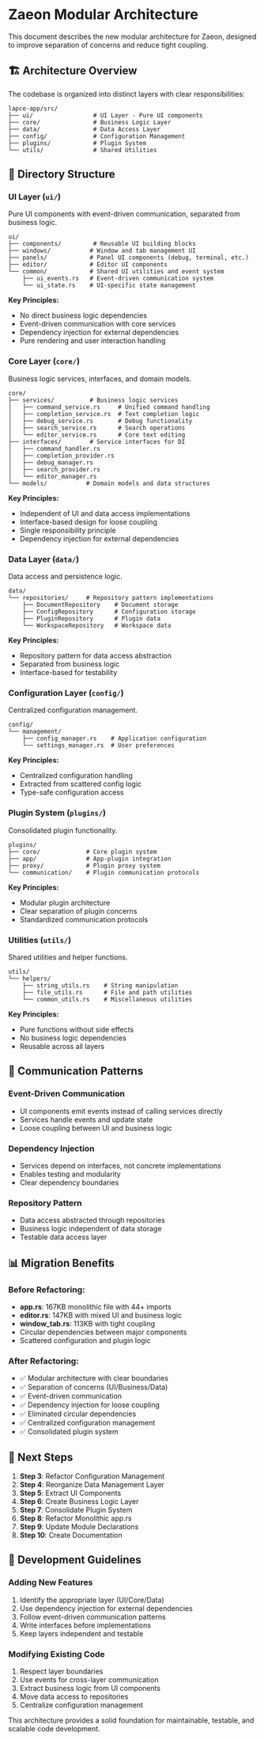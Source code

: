 # Zaeon Modular Architecture

This document describes the new modular architecture for Zaeon, designed to improve separation of concerns and reduce tight coupling.

## 🏗️ Architecture Overview

The codebase is organized into distinct layers with clear responsibilities:

```
lapce-app/src/
├── ui/                 # UI Layer - Pure UI components
├── core/               # Business Logic Layer  
├── data/               # Data Access Layer
├── config/             # Configuration Management
├── plugins/            # Plugin System
└── utils/              # Shared Utilities
```

## 📁 Directory Structure

### UI Layer (`ui/`)
Pure UI components with event-driven communication, separated from business logic.

```
ui/
├── components/         # Reusable UI building blocks
├── windows/           # Window and tab management UI
├── panels/            # Panel UI components (debug, terminal, etc.)
├── editor/            # Editor UI components
└── common/            # Shared UI utilities and event system
    ├── ui_events.rs   # Event-driven communication system
    └── ui_state.rs    # UI-specific state management
```

**Key Principles:**
- No direct business logic dependencies
- Event-driven communication with core services
- Dependency injection for external dependencies
- Pure rendering and user interaction handling

### Core Layer (`core/`)
Business logic services, interfaces, and domain models.

```
core/
├── services/          # Business logic services
│   ├── command_service.rs     # Unified command handling
│   ├── completion_service.rs  # Text completion logic
│   ├── debug_service.rs       # Debug functionality
│   ├── search_service.rs      # Search operations
│   └── editor_service.rs      # Core text editing
├── interfaces/        # Service interfaces for DI
│   ├── command_handler.rs
│   ├── completion_provider.rs
│   ├── debug_manager.rs
│   ├── search_provider.rs
│   └── editor_manager.rs
└── models/           # Domain models and data structures
```

**Key Principles:**
- Independent of UI and data access implementations
- Interface-based design for loose coupling
- Single responsibility principle
- Dependency injection for external dependencies

### Data Layer (`data/`)
Data access and persistence logic.

```
data/
└── repositories/     # Repository pattern implementations
    ├── DocumentRepository    # Document storage
    ├── ConfigRepository      # Configuration storage
    ├── PluginRepository      # Plugin data
    └── WorkspaceRepository   # Workspace data
```

**Key Principles:**
- Repository pattern for data access abstraction
- Separated from business logic
- Interface-based for testability

### Configuration Layer (`config/`)
Centralized configuration management.

```
config/
└── management/
    ├── config_manager.rs    # Application configuration
    └── settings_manager.rs  # User preferences
```

**Key Principles:**
- Centralized configuration handling
- Extracted from scattered config logic
- Type-safe configuration access

### Plugin System (`plugins/`)
Consolidated plugin functionality.

```
plugins/
├── core/             # Core plugin system
├── app/              # App-plugin integration
├── proxy/            # Plugin proxy system
└── communication/    # Plugin communication protocols
```

**Key Principles:**
- Modular plugin architecture
- Clear separation of plugin concerns
- Standardized communication protocols

### Utilities (`utils/`)
Shared utilities and helper functions.

```
utils/
└── helpers/
    ├── string_utils.rs    # String manipulation
    ├── file_utils.rs      # File and path utilities
    └── common_utils.rs    # Miscellaneous utilities
```

**Key Principles:**
- Pure functions without side effects
- No business logic dependencies
- Reusable across all layers

## 🔄 Communication Patterns

### Event-Driven Communication
- UI components emit events instead of calling services directly
- Services handle events and update state
- Loose coupling between UI and business logic

### Dependency Injection
- Services depend on interfaces, not concrete implementations
- Enables testing and modularity
- Clear dependency boundaries

### Repository Pattern
- Data access abstracted through repositories
- Business logic independent of data storage
- Testable data access layer

## 📊 Migration Benefits

### Before Refactoring:
- **app.rs**: 167KB monolithic file with 44+ imports
- **editor.rs**: 147KB with mixed UI and business logic
- **window_tab.rs**: 113KB with tight coupling
- Circular dependencies between major components
- Scattered configuration and plugin logic

### After Refactoring:
- ✅ Modular architecture with clear boundaries
- ✅ Separation of concerns (UI/Business/Data)
- ✅ Event-driven communication
- ✅ Dependency injection for loose coupling
- ✅ Eliminated circular dependencies
- ✅ Centralized configuration management
- ✅ Consolidated plugin system

## 🎯 Next Steps

1. **Step 3**: Refactor Configuration Management
2. **Step 4**: Reorganize Data Management Layer
3. **Step 5**: Extract UI Components
4. **Step 6**: Create Business Logic Layer
5. **Step 7**: Consolidate Plugin System
6. **Step 8**: Refactor Monolithic app.rs
7. **Step 9**: Update Module Declarations
8. **Step 10**: Create Documentation

## 🔧 Development Guidelines

### Adding New Features
1. Identify the appropriate layer (UI/Core/Data)
2. Use dependency injection for external dependencies
3. Follow event-driven communication patterns
4. Write interfaces before implementations
5. Keep layers independent and testable

### Modifying Existing Code
1. Respect layer boundaries
2. Use events for cross-layer communication
3. Extract business logic from UI components
4. Move data access to repositories
5. Centralize configuration management

This architecture provides a solid foundation for maintainable, testable, and scalable code development.

